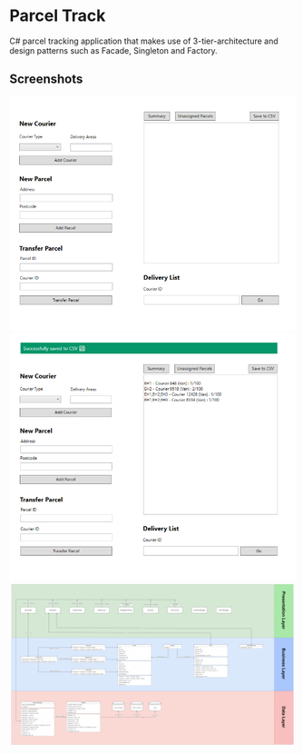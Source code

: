# Parcel Track
 C# parcel tracking application that makes use of 3-tier-architecture and design patterns such as Facade, Singleton and Factory.

## Screenshots
![screenshot-1](screenshot-1.PNG)
![screenshot-2](screenshot-2.PNG)
![diagram](diagram.PNG)